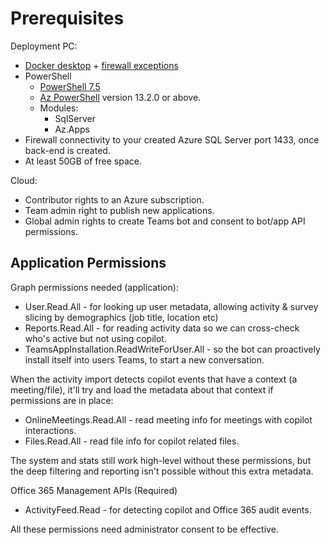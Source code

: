 # Prerequisites

Deployment PC:
* [Docker desktop](https://docs.docker.com/desktop/setup/install/windows-install/) + [firewall exceptions](https://docs.docker.com/desktop/setup/allow-list/)
* PowerShell
  * [PowerShell 7.5](https://learn.microsoft.com/en-gb/powershell/scripting/install/installing-powershell-on-windows)
  * [Az PowerShell](https://learn.microsoft.com/en-us/powershell/azure/install-azure-powershell) version 13.2.0 or above. 
  * Modules:
    * SqlServer
    * Az.Apps
* Firewall connectivity to your created Azure SQL Server port 1433, once back-end is created.
* At least 50GB of free space. 

Cloud:
* Contributor rights to an Azure subscription.
* Team admin right to publish new applications.
* Global admin rights to create Teams bot and consent to bot/app API permissions.

## Application Permissions
Graph permissions needed (application):
* User.Read.All - for looking up user metadata, allowing activity & survey slicing by demographics (job title, location etc)
* Reports.Read.All - for reading activity data so we can cross-check who's active but not using copilot. 
* TeamsAppInstallation.ReadWriteForUser.All - so the bot can proactively install itself into users Teams, to start a new conversation. 

When the activity import detects copilot events that have a context (a meeting/file), it'll try and load the metadata about that context if permissions are in place:
* OnlineMeetings.Read.All - read meeting info for meetings with copilot interactions.
* Files.Read.All - read file info for copilot related files.

The system and stats still work high-level without these permissions, but the deep filtering and reporting isn't possible without this extra metadata.

Office 365 Management APIs (Required)
* ActivityFeed.Read - for detecting copilot and Office 365 audit events. 

All these permissions need administrator consent to be effective. 
